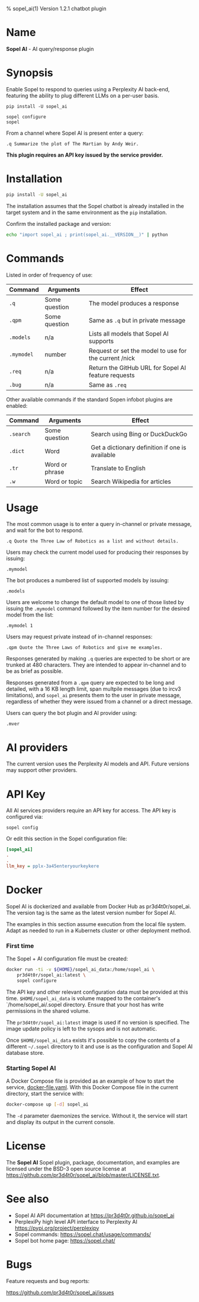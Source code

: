 % sopel_ai(1) Version 1.2.1 chatbot plugin

Name
====

**Sopel AI** - AI query/response plugin


Synopsis
========
Enable Sopel to respond to queries using a Perplexity AI back-end, featuring the
ability to plug different LLMs on a per-user basis.

```
pip install -U sopel_ai

sopel configure
sopel
```

From a channel where Sopel AI is present enter a query:

`.q Summarize the plot of The Martian by Andy Weir.`

**This plugin requires an API key issued by the service provider.**


Installation
============
```zsh
pip install -U sopel_ai
```

The installation assumes that the Sopel chatbot is already installed in the
target system and in the same environment as the `pip` installation.

Confirm the installed package and version:

```zsh
echo "import sopel_ai ; print(sopel_ai.__VERSION__)" | python
```


Commands
========
Listed in order of frequency of use:

|Command|Arguments|Effect|
|-------|---------|------|
|`.q`|Some question|The model produces a response|
|`.qpm`|Some question|Same as `.q` but in private message|
|`.models`|n/a|Lists all models that Sopel AI supports|
|`.mymodel`|number|Request or set the model to use for the current /nick|
|`.req`|n/a|Return the GitHub URL for Sopel AI feature requests|
|`.bug`|n/a|Same as `.req`|

Other available commands if the standard Sopen infobot plugins are enabled:

|Command|Arguments|Effect|
|-------|---------|------|
|`.search`|Some question|Search using Bing or DuckDuckGo|
|`.dict`|Word|Get a dictionary definition if one is available|
|`.tr`|Word or phrase|Translate to English|
|`.w`|Word or topic|Search Wikipedia for articles|


Usage
=====
The most common usage is to enter a query in-channel or private message, and
wait for the bot to respond.

`.q Quote the Three Law of Robotics as a list and without details.`

Users may check the current model used for producing their responses by issuing:

`.mymodel`

The bot produces a numbered list of supported models by issuing:

`.models`

Users are welcome to change the default model to one of those listed by issuing
the `.mymodel` command followed by the item number for the desired model from
the list:

`.mymodel 1`

Users may request private instead of in-channel responses:

`.qpm Quote the Three Laws of Robotics and give me examples.`

Responses generated by making `.q` queries are expected to be short or are
trunked at 480 characters.  They are intended to appear in-channel and to be as
brief as possible.

Responses generated from a `.qpm` query are expected to be long and detailed,
with a 16 KB length limit, span multpile messages (due to ircv3 limitations),
and `sopel_ai` presents them to the user in private message, regardless of
whether they were issued from a channel or a direct message.

Users can query the bot plugin and AI provider using:

`.mver`


AI providers
============
The current version uses the Perplexity AI models and API.  Future versions may
support other providers.


API Key
=======
All AI services providers require an API key for access.  The API key is
configured via:

`sopel config`

Or edit this section in the Sopel configuration file:

```ini
[sopel_ai]
.
.
llm_key = pplx-3a45enteryourkeykere
```


Docker
======
Sopel AI is dockerized and available from Docker Hub as pr3d4t0r/sopel_ai.  The
version tag is the same as the latest version number for Sopel AI.

The examples in this section assume execution from the local file system.  Adapt
as needed to run in a Kubernets cluster or other deployment method.


### First time

The Sopel + AI configuration file must be created:

```bash
docker run -ti -v ${HOME}/sopel_ai_data:/home/sopel_ai \
    pr3d4t0r/sopel_ai:latest \
    sopel configure
```

The API key and other relevant configuration data must be provided at this time.
`$HOME/sopel_ai_data` is volume mapped to the container's `/home/sopel_ai/.sopel
directory.  Ensure that your host has write permissions in the shared volume.

The `pr3d4t0r/sopel_ai:latest` image is used if no version is specified.  The
image update policy is left to the sysops and is not automatic.

Once `$HOME/sopel_ai_data` exists it's possible to copy the contents of a
different `~/.sopel` directory to it and use is as the configuration and Sopel
AI database store.


### Starting Sopel AI

A Docker Compose file is provided as an example of how to start the service,
<a href='./dockerized/docker-compose.yaml' target='_blank'>docker-file.yaml</a>.  With this Docker Compose
file in the current directory, start the service with:

```bash
docker-compose up [-d] sopel_ai

```

The `-d` parameter daemonizes the service.  Without it, the service will start
and display its output in the current console.


License
=======
The **Sopel AI** Sopel plugin, package, documentation, and examples are licensed
under the BSD-3 open source license at https://github.com/pr3d4t0r/sopel_ai/blob/master/LICENSE.txt.


See also
========
- Sopel AI API documentation at https://pr3d4t0r.github.io/sopel_ai
- PerplexiPy high level API interface to Perplexity AI https://pypi.org/project/perplexipy
- Sopel commands:  https://sopel.chat/usage/commands/
- Sopel bot home page:  https://sopel.chat/


Bugs
====
Feature requests and bug reports:

https://github.com/pr3d4t0r/sopel_ai/issues


